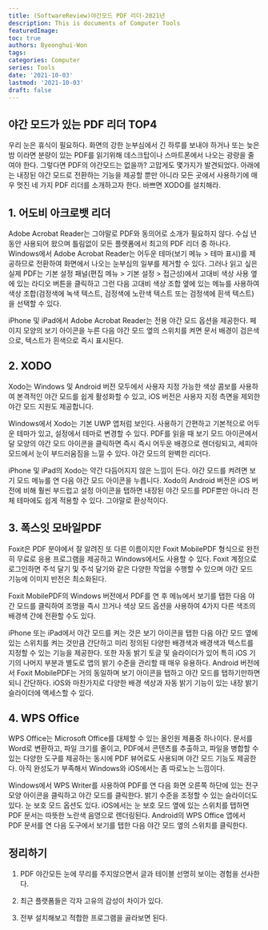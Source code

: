 ```yaml
---
title: (SoftwareReview)야간모드 PDF 리더-2021년
description: This is documents of Computer Tools
featuredImage: 
toc: true
authors: Byeonghui-Won
tags:
categories: Computer
series: Tools
date: '2021-10-03'
lastmod: '2021-10-03'
draft: false
---
```



## 야간 모드가 있는 PDF 리더 TOP4

우리 눈은 휴식이 필요하다. 화면의 강한 눈부심에서 긴 하루를 보내야 하거나 또는 늦은 밤 이라면 분량이 있는 PDF를 읽기위해 데스크탑이나 스마트폰에서 나오는 광량을 줄여야 한다. 그렇다면 PDF의 야간모드는 없을까? 고맙게도 몇가지가 발견되었다. 아래에는 내장된 야간 모드로 전환하는 기능을 제공할 뿐만 아니라 모든 곳에서 사용하기에 매우 멋진 네 가지 PDF 리더를 소개하고자 한다. 바쁘면 XODO를 설치해라.

## 1. 어도비 아크로뱃 리더

Adobe Acrobat Reader는 그야말로 PDF와 동의어로 소개가 필요하지 않다. 수십 년 동안 사용되어 왔으며 틀림없이 모든 플랫폼에서 최고의 PDF 리더 중 하나다. Windows에서 Adobe Acrobat Reader는 어두운 테마(보기 메뉴 > 테마 표시)를 제공하므로 전환하여 화면에서 나오는 눈부심의 일부를 제거할 수 있다. 그러나 읽고 싶은 실제 PDF는 기본 설정 패널(편집 메뉴 > 기본 설정 > 접근성)에서 고대비 색상 사용 옆에 있는 라디오 버튼을 클릭하고 그런 다음 고대비 색상 조합 옆에 있는 메뉴를 사용하여 색상 조합(검정색에 녹색 텍스트, 검정색에 노란색 텍스트 또는 검정색에 흰색 텍스트)을 선택할 수 있다.

iPhone 및 iPad에서 Adobe Acrobat Reader는 전용 야간 모드 옵션을 제공한다. 페이지 모양의 보기 아이콘을 누른 다음 야간 모드 옆의 스위치를 켜면 문서 배경이 검은색으로, 텍스트가 흰색으로 즉시 표시된다. 

## 2. XODO

Xodo는 Windows 및 Android 버전 모두에서 사용자 지정 가능한 색상 콤보를 사용하여 본격적인 야간 모드를 쉽게 활성화할 수 있고, iOS 버전은 사용자 지정 측면을 제외한 야간 모드 지원도 제공합니다.

Windows에서 Xodo는 기본 UWP 앱처럼 보인다. 사용하기 간편하고 기본적으로 어두운 테마가 있고, 설정에서 테마로 변경할 수 있다. PDF를 읽을 때 보기 모드 아이콘에서 달 모양의 야간 모드 아이콘을 클릭하면 즉시 즉시 어두운 배경으로 렌더링되고, 세피아 모드에서 눈이 부드러움짐을 느낄 수 있다. 야간 모드의 완벽한 리더다. 

iPhone 및 iPad의 Xodo는 약간 다듬어지지 않은 느낌이 든다. 야간 모드를 켜려면 보기 모드 메뉴를 연 다음 야간 모드 아이콘을 누릅니다. Xodo의 Android 버전은 iOS 버전에 비해 훨씬 부드럽고 설정 아이콘을 탭하면 내장된 야간 모드를 PDF뿐만 아니라 전체 테마에도 쉽게 적용할 수 있다. 그야말로 환상적이다. 
## 3. 폭스잇 모바일PDF

Foxit은 PDF 분야에서 잘 알려진 또 다른 이름이지만 Foxit MobilePDF 형식으로 완전히 무료로 응용 프로그램을 제공하고 Windows에서도 사용할 수 있다. Foxit 계정으로 로그인하면 주석 달기 및 주석 달기와 같은 다양한 작업을 수행할 수 있으며 야간 모드 기능에 이미지 반전은 최소화된다. 

Foxit MobilePDF의 Windows 버전에서 PDF를 연 후 메뉴에서 보기를 탭한 다음 야간 모드를 클릭하여 조명을 즉시 끄거나 색상 모드 옵션을 사용하여 4가지 다른 색조의 배경색 간에 전환할 수도 있다.

iPhone 또는 iPad에서 야간 모드를 켜는 것은 보기 아이콘을 탭한 다음 야간 모드 옆에 있는 스위치를 켜는 것만큼 간단하고 미리 정의된 다양한 배경색과 배경색과 텍스트를 지정할 수 있는 기능을 제공한다. 또한 자동 밝기 토글 및 슬라이더가 있어 특히 iOS 기기의 나머지 부분과 별도로 앱의 밝기 수준을 관리할 때 매우 유용하다. Android 버전에서 Foxit MobilePDF는 거의 동일하며 보기 아이콘을 탭하고 야간 모드를 탭하기만하면되니 간단하다. iOS와 마찬가지로 다양한 배경 색상과 자동 밝기 기능이 있는 내장 밝기 슬라이더에 액세스할 수 있다. 

## 4. WPS Office

WPS Office는 Microsoft Office를 대체할 수 있는 올인원 제품중 하나이다. 문서를 Word로 변환하고, 파일 크기를 줄이고, PDF에서 콘텐츠를 추출하고, 파일을 병합할 수 있는 다양한 도구를 제공하는 동시에 PDF 뷰어로도 사용되며 야간 모드 기능도 제공한다. 아직 완성도가 부족해서 Windows와  iOS에서는 좀 따로노는 느낌이다. 

Windows에서 WPS Writer를 사용하여 PDF를 연 다음 화면 오른쪽 하단에 있는 전구 모양 아이콘을 클릭하고 야간 모드를 클릭한다. 밝기 수준을 조정할 수 있는 슬라이더도 있다. 눈 보호 모드 옵션도 있다. iOS에서는 눈 보호 모드 옆에 있는 스위치를 탭하면 PDF 문서는 따뜻한 노란색 음영으로 렌더링된다. Android의 WPS Office 앱에서 PDF 문서를 연 다음 도구에서 보기를 탭한 다음 야간 모드 옆의 스위치를 클릭한다. 

## 정리하기

1. PDF 야간모든 눈에 무리를 주지않으면서 글과 테이블 선명히 보이는 경험을 선사한다.

2. 최근 플랫폼들은 각자 고유의 감성이 차이가 있다.

3. 전부 설치해보고 적합한 프로그램을 골라보면 된다.
